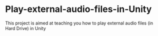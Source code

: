 # Play-external-audio-files-in-Unity
This project is aimed at teaching you how to play external audio files (in Hard Drive) in Unity 
